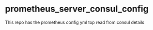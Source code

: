 # prometheus_server_consul_config
This repo has the prometheus config yml top read from consul details
